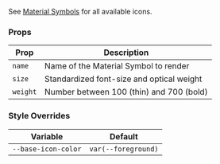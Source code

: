 See [Material Symbols](https://fonts.google.com/icons) for all available icons.

### Props

| Prop     | Description                               |
| -------- | ----------------------------------------- |
| `name`   | Name of the Material Symbol to render     |
| `size`   | Standardized font-size and optical weight |
| `weight` | Number between 100 (thin) and 700 (bold)  |

### Style Overrides

| Variable            | Default             |
| ------------------- | ------------------- |
| `--base-icon-color` | `var(--foreground)` |
